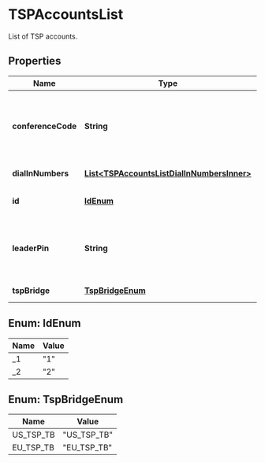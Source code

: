 

# TSPAccountsList

List of TSP accounts.

## Properties

| Name | Type | Description | Notes |
|------------ | ------------- | ------------- | -------------|
|**conferenceCode** | **String** | Conference code: numeric value, length is less than 16. |  |
|**dialInNumbers** | [**List&lt;TSPAccountsListDialInNumbersInner&gt;**](TSPAccountsListDialInNumbersInner.md) | List of dial in numbers. |  [optional] |
|**id** | [**IdEnum**](#IdEnum) | The TSP credential ID. |  [optional] |
|**leaderPin** | **String** | Leader PIN: numeric value, length is less than 16. |  |
|**tspBridge** | [**TspBridgeEnum**](#TspBridgeEnum) | Telephony bridge  |  [optional] |



## Enum: IdEnum

| Name | Value |
|---- | -----|
| _1 | &quot;1&quot; |
| _2 | &quot;2&quot; |



## Enum: TspBridgeEnum

| Name | Value |
|---- | -----|
| US_TSP_TB | &quot;US_TSP_TB&quot; |
| EU_TSP_TB | &quot;EU_TSP_TB&quot; |



